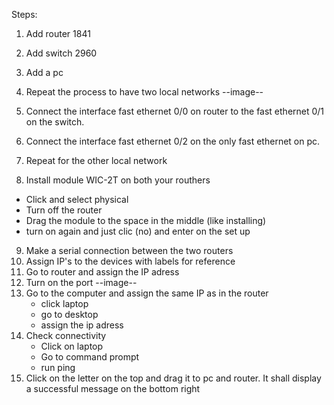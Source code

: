 Steps:
1. Add router 1841
2. Add switch 2960
3. Add a pc
4. Repeat the process to have two local networks
--image--

5. Connect the interface fast ethernet 0/0 on router to the fast ethernet 0/1 on the switch.
6. Connect the interface fast ethernet 0/2 on the only fast ethernet on pc.
7. Repeat for the other local network
8. Install module WIC-2T on both your routhers
 - Click and select physical
 - Turn off the router
 - Drag the module to the space in the middle (like installing)
 - turn on again and just clic (no) and enter on the set up
9. Make a serial connection between the two routers
10. Assign IP's to the devices with labels for reference
11. Go to router and assign the IP adress
12. Turn on the port
--image--
13. Go to the computer and assign the same IP as in the router
    - click laptop
    - go to desktop
    - assign the ip adress
14. Check connectivity
    - Click on laptop
    - Go to command prompt
    - run ping <ip-adress-router>
15. Click on the letter on the top and drag it to pc and router. It shall display a successful message on the bottom right
